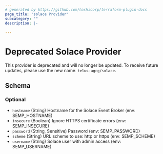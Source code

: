 ```yaml
---
# generated by https://github.com/hashicorp/terraform-plugin-docs
page_title: "solace Provider"
subcategory: ""
description: |-
  
---
```


# Deprecated Solace Provider

This provider is deprecated and will no longer be updated. To receive future updates, please use the new name: `telus-agcg/solace`.

<!-- schema generated by tfplugindocs -->
## Schema

### Optional

- `hostname` (String) Hostname for the Solace Event Broker (env: SEMP_HOSTNAME)
- `insecure` (Boolean) Ignore HTTPS certificate errors (env: SEMP_INSECURE)
- `password` (String, Sensitive) Password (env: SEMP_PASSWORD)
- `scheme` (String) URL scheme to use: http or https (env: SEMP_SCHEME)
- `username` (String) Solace user with admin access (env: SEMP_USERNAME)
